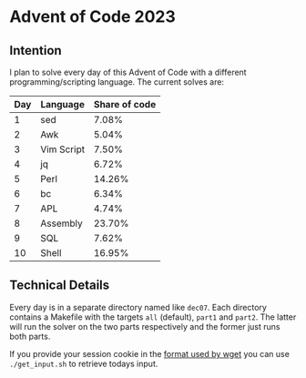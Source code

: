# Advent of Code 2023

## Intention

I plan to solve every day of this Advent of Code with a different programming/scripting language. The current solves are:

| Day | Language   | Share of code |
| --- | ---------- | ------------- |
| 1   | sed        | 7.08%         |
| 2   | Awk        | 5.04%         |
| 3   | Vim Script | 7.50%         |
| 4   | jq         | 6.72%         |
| 5   | Perl       | 14.26%        |
| 6   | bc         | 6.34%         |
| 7   | APL        | 4.74%         |
| 8   | Assembly   | 23.70%        |
| 9   | SQL        | 7.62%         |
| 10  | Shell      | 16.95%        |

## Technical Details

Every day is in a separate directory named like `dec07`. Each directory contains a Makefile with the targets `all` (default), `part1` and `part2`. The latter will run the solver on the two parts respectively and the former just runs both parts.

If you provide your session cookie in the [format used by wget](https://unix.stackexchange.com/questions/36531/format-of-cookies-when-using-wget) you can use `./get_input.sh` to retrieve todays input.
